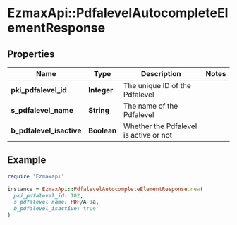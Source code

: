 # EzmaxApi::PdfalevelAutocompleteElementResponse

## Properties

| Name | Type | Description | Notes |
| ---- | ---- | ----------- | ----- |
| **pki_pdfalevel_id** | **Integer** | The unique ID of the Pdfalevel |  |
| **s_pdfalevel_name** | **String** | The name of the Pdfalevel |  |
| **b_pdfalevel_isactive** | **Boolean** | Whether the Pdfalevel is active or not |  |

## Example

```ruby
require 'Ezmaxapi'

instance = EzmaxApi::PdfalevelAutocompleteElementResponse.new(
  pki_pdfalevel_id: 102,
  s_pdfalevel_name: PDF/A-1a,
  b_pdfalevel_isactive: true
)
```

